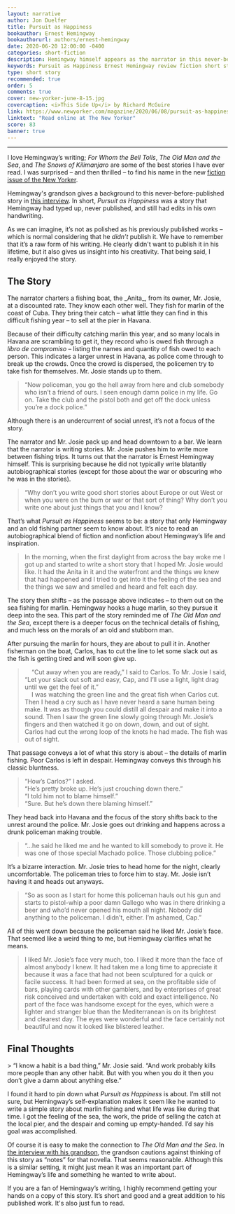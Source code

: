 ```yaml
---
layout: narrative
author: Jon Duelfer
title: Pursuit as Happiness
bookauthor: Ernest Hemingway
bookauthorurl: authors/ernest-hemingway
date: 2020-06-20 12:00:00 -0400
categories: short-fiction
description: Hemingway himself appears as the narrator in this never-before-published short story about marlin fishing off the coast of Cuba. He charters a fishing boat with an old acquaintance, Mr. Josie, and tries to reel in a huge marlin.
keywords: Pursuit as Happiness Ernest Hemingway review fiction short story
type: short story
recommended: true
order: 5
comments: true
cover: new-yorker-june-8-15.jpg
covercaption: <i>This Side Up</i> by Richard McGuire
link: https://www.newyorker.com/magazine/2020/06/08/pursuit-as-happiness
linktext: "Read online at The New Yorker"
score: 83
banner: true
---
```

<hr/>

I love Hemingway’s writing; _For Whom the Bell Tolls_, _The Old Man and the Sea_, and _The Snows of Kilimanjaro_ are some of the best stories I have ever read. I was surprised – and then thrilled – to find his name in the new [fiction issue of the New Yorker](https://www.newyorker.com/magazine/2020/06/08).

Hemingway's grandson gives a background to this never-before-published story in [this interview](https://www.newyorker.com/books/this-week-in-fiction/ernest-hemingway-06-08-20). In short, _Pursuit as Happiness_ was a story that Hemingway had typed up, never published, and still had edits in his own handwriting.

As we can imagine, it’s not as polished as his previously published works – which is normal considering that he _didn’t_ publish it. We have to remember that it’s a raw form of his writing. He clearly didn't want to publish it in his lifetime, but it also gives us insight into his creativity. That being said, I really enjoyed the story.

<h2><strong>The Story</strong></h2>
The narrator charters a fishing boat, the _Anita_, from its owner, Mr. Josie, at a discounted rate. They know each other well. They fish for marlin of the coast of Cuba. They bring their catch – what little they can find in this difficult fishing year – to sell at the pier in Havana.

Because of their difficulty catching marlin this year, and so many locals in Havana are scrambling to get it, they record who is owed fish through a _libro de compromiso_ – listing the names and quantity of fish owed to each person. This indicates a larger unrest in Havana, as police come through to break up the crowds. Once the crowd is dispersed, the policemen try to take fish for themselves. Mr. Josie stands up to them.
> “Now policeman, you go the hell away from here and club somebody who isn’t a friend of ours. I seen enough damn police in my life. Go on. Take the club and the pistol both and get off the dock unless you’re a dock police.”

Although there is an undercurrent of social unrest, it’s not a focus of the story.

The narrator and Mr. Josie pack up and head downtown to a bar. We learn that the narrator is writing stories. Mr. Josie pushes him to write more between fishing trips. It turns out that the narrator is Ernest Hemingway himself. This is surprising because he did not typically write blatantly autobiographical stories (except for those about the war or obscuring who he was in the stories).
> “Why don’t you write good short stories about Europe or out West or when you were on the bum or war or that sort of thing? Why don’t you write one about just things that you and I know?

That’s what _Pursuit as Happiness_ seems to be: a story that only Hemingway and an old fishing partner seem to know about. It’s nice to read an autobiographical blend of fiction and nonfiction about Hemingway’s life and inspiration.
> In the morning, when the first daylight from across the bay woke me I got up and started to write a short story that I hoped Mr. Josie would like. It had the Anita in it and the waterfront and the things we knew that had happened and I tried to get into it the feeling of the sea and the things we saw and smelled and heard and felt each day.

The story then shifts – as the passage above indicates – to them out on the sea fishing for marlin. Hemingway hooks a huge marlin, so they pursue it deep into the sea. This part of the story reminded me of _The Old Man and the Sea_, except there is a deeper focus on the technical details of fishing, and much less on the morals of an old and stubborn man.

After pursuing the marlin for hours, they are about to pull it in. Another fisherman on the boat, Carlos, has to cut the line to let some slack out as the fish is getting tired and will soon give up.
> &nbsp;&nbsp;&nbsp;&nbsp;“Cut away when you are ready,” I said to Carlos. To Mr. Josie I said, “Let your slack out soft and easy, Cap, and I’ll use a light, light drag until we get the feel of it.”<br/>
&nbsp;&nbsp;&nbsp;&nbsp;I was watching the green line and the great fish when Carlos cut. Then I head a cry such as I have never heard a sane human being make. It was as though you could distill all despair and make it into a sound. Then I saw the green line slowly going through Mr. Josie’s fingers and then watched it go on down, down, and out of sight. Carlos had cut the wrong loop of the knots he had made. The fish was out of sight.

That passage conveys a lot of what this story is about – the details of marlin fishing. Poor Carlos is left in despair. Hemingway conveys this through his classic bluntness.
> “How’s Carlos?” I asked.<br/>
“He’s pretty broke up. He’s just crouching down there.”<br/>
“I told him not to blame himself.”<br/>
“Sure. But he’s down there blaming himself.”<br/>

They head back into Havana and the focus of the story shifts back to the unrest around the police. Mr. Josie goes out drinking and happens across a  drunk policeman making trouble.
> “...he said he liked me and he wanted to kill somebody to prove it. He was one of those special Machado police. Those clubbing police.”

It’s a bizarre interaction. Mr. Josie tries to head home for the night, clearly uncomfortable. The policeman tries to force him to stay. Mr. Josie isn’t having it and heads out anyways.
> “So as soon as I start for home this policeman hauls out his gun and starts to pistol-whip a poor damn Gallego who was in there drinking a beer and who’d never opened his mouth all night. Nobody did anything to the policeman. I didn’t, either. I’m ashamed, Cap.”

All of this went down because the policeman said he liked Mr. Josie’s face. That seemed like a weird thing to me, but Hemingway clarifies what he means.
> I liked Mr. Josie’s face very much, too. I liked it more than the face of almost anybody I knew. It had taken me a long time to appreciate it because it was a face that had not been sculptured for a quick or facile success. It had been formed at sea, on the profitable side of bars, playing cards with other gamblers, and by enterprises of great risk conceived and undertaken with cold and exact intelligence. No part of the face was handsome except for the eyes, which were a lighter and stranger blue than the Mediterranean is on its brightest and clearest day. The eyes were wonderful and the face certainly not beautiful and now it looked like blistered leather.

<h2><strong>Final Thoughts</strong></h2>
> “I know a habit is a bad thing,” Mr. Josie said. “And work probably kills more people than any other habit. But with you when you do it then you don’t give a damn about anything else.”

I found it hard to pin down what _Pursuit as Happiness_ is about. I’m still not sure, but Hemingway’s self-explanation makes it seem like he wanted to write a simple story about marlin fishing and what life was like during that time. I got the feeling of the sea, the work, the pride of selling the catch at the local pier, and the despair and coming up empty-handed. I’d say his goal was accomplished.

Of course it is easy to make the connection to _The Old Man and the Sea_. In [the interview with his grandson]( https://www.newyorker.com/books/this-week-in-fiction/ernest-hemingway-06-08-20), the grandson cautions against thinking of this story as “notes” for that novella. That seems reasonable. Although this is a similar setting, it might just mean it was an important part of Hemingway’s life and something he wanted to write about.

If you are a fan of Hemingway’s writing, I highly recommend getting your hands on a copy of this story. It’s short and good and a great addition to his published work. It's also just fun to read.